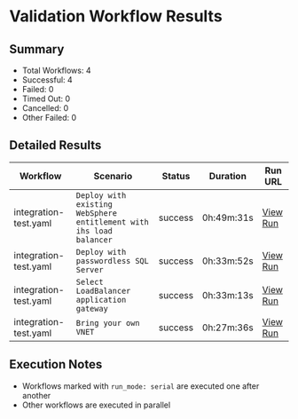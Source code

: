 # Validation Workflow Results

## Summary
- Total Workflows: 4
- Successful: 4
- Failed: 0
- Timed Out: 0
- Cancelled: 0
- Other Failed: 0

## Detailed Results

| Workflow | Scenario | Status | Duration | Run URL |
|----------|----------|---------|-----------|----------|
| integration-test.yaml | `Deploy with existing WebSphere entitlement with ihs load balancer` | success | 0h:49m:31s | [View Run](https://github.com/azure-javaee/azure.websphere-traditional.cluster/actions/runs/17168677197) |
| integration-test.yaml | `Deploy with passwordless SQL Server` | success | 0h:33m:52s | [View Run](https://github.com/azure-javaee/azure.websphere-traditional.cluster/actions/runs/17168678275) |
| integration-test.yaml | `Select LoadBalancer application gateway` | success | 0h:33m:13s | [View Run](https://github.com/azure-javaee/azure.websphere-traditional.cluster/actions/runs/17168679351) |
| integration-test.yaml | `Bring your own VNET` | success | 0h:27m:36s | [View Run](https://github.com/azure-javaee/azure.websphere-traditional.cluster/actions/runs/17168680858) |


## Execution Notes
- Workflows marked with `run_mode: serial` are executed one after another
- Other workflows are executed in parallel
